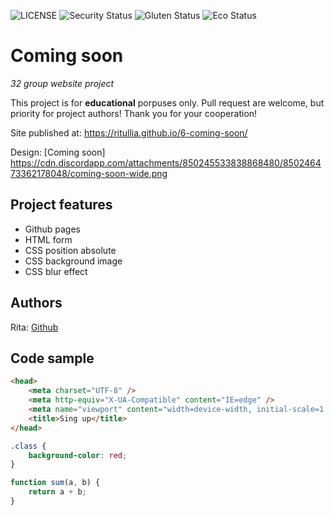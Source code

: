 ![LICENSE](https://img.shields.io/badge/license-MIT-blue.svg?style=flat-square)
![Security Status](https://img.shields.io/security-headers?label=Security&url=https%3A%2F%2Fgithub.com&style=flat-square)
![Gluten Status](https://img.shields.io/badge/Gluten-Free-green.svg)
![Eco Status](https://img.shields.io/badge/ECO-Friendly-green.svg)

# Coming soon

_32 group website project_

This project is for **educational** porpuses only. Pull request are welcome, but priority for project authors! Thank you for your cooperation!

Site published at: https://ritullia.github.io/6-coming-soon/

Design: [Coming soon] https://cdn.discordapp.com/attachments/850245533838868480/850246473362178048/coming-soon-wide.png

## Project features

-   Github pages
-   HTML form
-   CSS position absolute
-   CSS background image
-   CSS blur effect

## Authors

Rita: [Github](https://github.com/ritullia)

## Code sample

```html
<head>
    <meta charset="UTF-8" />
    <meta http-equiv="X-UA-Compatible" content="IE=edge" />
    <meta name="viewport" content="width=device-width, initial-scale=1.0" />
    <title>Sing up</title>
</head>
```

```css
.class {
    background-color: red;
}
```

```js
function sum(a, b) {
    return a + b;
}
```